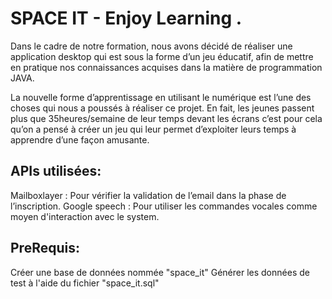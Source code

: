 # SPACE IT - Enjoy Learning .

Dans le cadre de notre formation, nous avons décidé de réaliser une  application desktop qui est sous la forme d’un jeu éducatif, afin de mettre en  pratique nos connaissances acquises dans la matière de programmation JAVA. 

La nouvelle forme d’apprentissage en utilisant le numérique est l’une des  choses qui nous a poussés à réaliser ce projet. En fait, les jeunes passent plus  que 35heures/semaine de leur temps devant les écrans c’est pour cela qu’on a  pensé à créer un jeu qui leur permet d’exploiter leurs temps à apprendre  d’une façon amusante. 

## APIs utilisées:

Mailboxlayer :  Pour vérifier la validation de l’email dans la phase de l’inscription.
Google speech : Pour utiliser les commandes vocales comme moyen d'interaction avec le system.

## PreRequis:

Créer une base de données nommée "space_it"
Générer les données de test à l'aide du fichier "space_it.sql"
